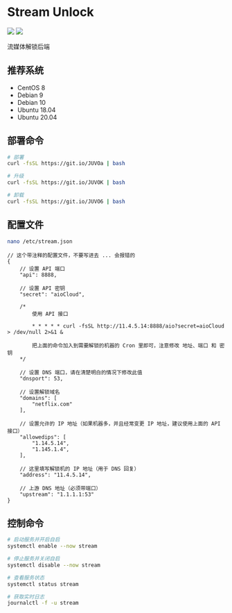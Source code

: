 # Stream Unlock
[![](https://img.shields.io/badge/Telegram-Group-blue)](https://t.me/aioCloud)
[![](https://img.shields.io/badge/Telegram-Channel-green)](https://t.me/aioCloud_channel) 

流媒体解锁后端

## 推荐系统
- CentOS 8
- Debian 9
- Debian 10
- Ubuntu 18.04
- Ubuntu 20.04

## 部署命令
```bash
# 部署
curl -fsSL https://git.io/JUVOa | bash

# 升级
curl -fsSL https://git.io/JUVOK | bash

# 卸载
curl -fsSL https://git.io/JUVO6 | bash
```

## 配置文件
```bash
nano /etc/stream.json
```

```jsonc
// 这个带注释的配置文件，不要写进去 ... 会报错的
{
    // 设置 API 端口
    "api": 8888,

    // 设置 API 密钥
    "secret": "aioCloud",

    /*
        使用 API 接口

        * * * * * curl -fsSL http://11.4.5.14:8888/aio?secret=aioCloud > /dev/null 2>&1 &

        把上面的命令加入到需要解锁的机器的 Cron 里即可，注意修改 地址、端口 和 密钥
    */

    // 设置 DNS 端口，请在清楚明白的情况下修改此值
    "dnsport": 53,

    // 设置解锁域名
    "domains": [
        "netflix.com"
    ],

    // 设置允许的 IP 地址（如果机器多，并且经常变更 IP 地址，建议使用上面的 API 接口）
    "allowedips": [
        "1.14.5.14",
        "1.145.1.4",
    ],

    // 这里填写解锁机的 IP 地址（用于 DNS 回复）
    "address": "11.4.5.14",

    // 上游 DNS 地址（必须带端口）
    "upstream": "1.1.1.1:53"
}
```

## 控制命令
```bash
# 启动服务并开启自启
systemctl enable --now stream

# 停止服务并关闭自启
systemctl disable --now stream

# 查看服务状态
systemctl status stream

# 获取实时日志
journalctl -f -u stream
```
